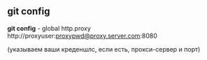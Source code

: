 ## git config

**git config** - global http.proxy http://proxyuser:proxypwd@proxy.server.com:8080 

(указываем ваши креденшлс, если есть, прокси-сервер и порт)
